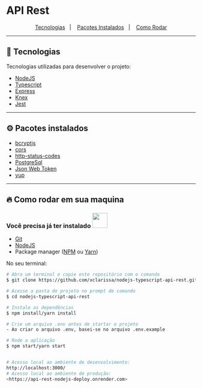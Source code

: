 # API Rest

<p align="center"> 
  <a href="#rocket-tecnologias">Tecnologias</a>&nbsp;&nbsp;&nbsp;|&nbsp;&nbsp;&nbsp;
  <a href="#gear-pacotes-instalados">Pacotes Instalados</a>&nbsp;&nbsp;&nbsp;|&nbsp;&nbsp;&nbsp;
  <a href="#fire-como-rodar-em-sua-maquina">Como Rodar</a>
</p>

---
 
## :rocket: Tecnologias
Tecnologias utilizadas para desenvolver o projeto:

- [NodeJS](https://nodejs.org/en)
- [Typescript](https://www.typescriptlang.org/)
- [Express](https://expressjs.com/pt-br/)
- [Knex](https://knexjs.org)
- [Jest](https://jestjs.io/pt-BR/)

---

## :gear: Pacotes instalados

- [bcryptjs](https://github.com/dcodeIO/bcrypt.js#readme)
- [cors](https://github.com/expressjs/cors#readme)
- [http-status-codes](https://github.com/prettymuchbryce/http-status-codes#readme)
- [PostgreSql](https://www.postgresql.org)
- [Json Web Token](https://github.com/auth0/node-jsonwebtoken#readme)
- [yup](https://github.com/jquense/yup)

---

## :fire: Como rodar em sua maquina

### Você precisa já ter instalado <img src="https://4.bp.blogspot.com/-7eg7Qz3UeWM/UTioF3nxNGI/AAAAAAAAPZk/7H509R6acZU/s1600/gif+aviso.gif" width="40px">
- [Git](https://git-scm.com/)
- [NodeJS](https://nodejs.org/en/)
- Package manager ([NPM](https://www.npmjs.com/) ou [Yarn](https://yarnpkg.com/))

No seu terminal:
```bash
# Abra um terminal e copie este repositório com o comando
$ git clone https://github.com/xclarissa/nodejs-typescript-api-rest.git

# Acesse a pasta do projeto no prompt de comando 
$ cd nodejs-typescript-api-rest

# Instale as dependências
$ npm install/yarn install

# Crie um arquivo .env antes de startar o projeto
- Ao criar o arquivo .env, basei-se no arquivo .env.example

# Rode a aplicação
$ npm start/yarn start


# Acesso local ao ambiente de desenvolvimento: 
http://localhost:3000/
# Acesso local ao ambiente de produção: 
<https://api-rest-nodejs-deploy.onrender.com>
